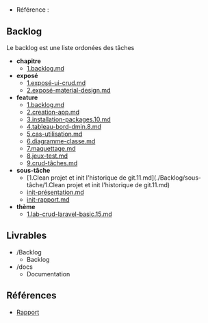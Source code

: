 #  

- Référence :   

 

## Backlog 

Le backlog est une liste ordonées des tâches 

- **chapitre** 
  - [1.backlog.md](./Backlog/chapitre/1.backlog.md) 
- **exposé** 
  - [1.exposé-ui-crud.md](./Backlog/exposé/1.exposé-ui-crud.md) 
  - [2.exposé-material-design.md](./Backlog/exposé/2.exposé-material-design.md) 
- **feature** 
  - [1.backlog.md](./Backlog/feature/1.backlog.md) 
  - [2.creation-app.md](./Backlog/feature/2.creation-app.md) 
  - [3.installation-packages.10.md](./Backlog/feature/3.installation-packages.10.md) 
  - [4.tableau-bord-dmin.8.md](./Backlog/feature/4.tableau-bord-dmin.8.md) 
  - [5.cas-utilisation.md](./Backlog/feature/5.cas-utilisation.md) 
  - [6.diagramme-classe.md](./Backlog/feature/6.diagramme-classe.md) 
  - [7.maquettage.md](./Backlog/feature/7.maquettage.md) 
  - [8.jeux-test.md](./Backlog/feature/8.jeux-test.md) 
  - [9.crud-tâches.md](./Backlog/feature/9.crud-tâches.md) 
- **sous-tâche** 
  - [1.Clean projet et init l'historique de git.11.md](./Backlog/sous-tâche/1.Clean projet et init l'historique de git.11.md) 
  - [init-présentation.md](./Backlog/sous-tâche/init-présentation.md) 
  - [init-rapport.md](./Backlog/sous-tâche/init-rapport.md) 
- **thème** 
  - [1.lab-crud-laravel-basic.15.md](./Backlog/thème/1.lab-crud-laravel-basic.15.md) 
## Livrables 

 

- /Backlog 
  - Backlog 
- /docs 
  - Documentation 
## Références 

 

- [Rapport](https://labs-web.github.io/lab-crud-laravel-basic/rapport.html) 

